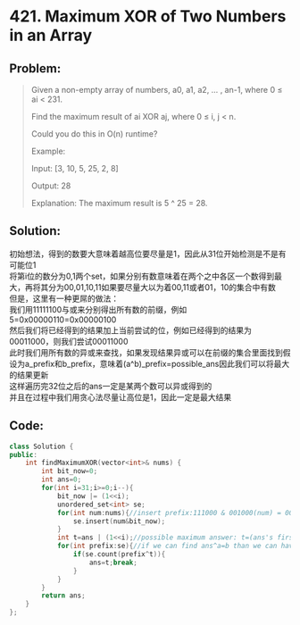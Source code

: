 # 421. Maximum XOR of Two Numbers in an Array
## Problem:
>Given a non-empty array of numbers, a0, a1, a2, … , an-1, where 0 ≤ ai < 231.  
>
>Find the maximum result of ai XOR aj, where 0 ≤ i, j < n.  
>
>Could you do this in O(n) runtime?  
>
>Example:  
>
>Input: [3, 10, 5, 25, 2, 8]  
>
>Output: 28  
>
>Explanation: The maximum result is 5 ^ 25 = 28.  
## Solution: 
初始想法，得到的数要大意味着越高位要尽量是1，因此从31位开始检测是不是有可能位1  
将第i位的数分为0,1两个set，如果分别有数意味着在两个之中各区一个数得到最大，再将其分为00,01,10,11如果要尽量大以为着00,11或者01，10的集合中有数  
但是，这里有一种更屌的做法：  
我们用11111100与或来分别得出所有数的前缀，例如5=0x00000110=0x00000100  
然后我们将已经得到的结果加上当前尝试的位，例如已经得到的结果为00011000，则我们尝试00011000  
此时我们用所有数的异或来查找，如果发现结果异或可以在前缀的集合里面找到假设为a_prefix和b_prefix，意味着(a^b)_prefix=possible_ans因此我们可以将最大的结果更新    
这样遍历完32位之后的ans一定是某两个数可以异或得到的  
并且在过程中我们用贪心法尽量让高位是1，因此一定是最大结果  
## Code:
```cpp
class Solution {
public:
    int findMaximumXOR(vector<int>& nums) {
        int bit_now=0;
        int ans=0;
        for(int i=31;i>=0;i--){
            bit_now |= (1<<i);
            unordered_set<int> se;
            for(int num:nums){//insert prefix:111000 & 001000(num) = 001000
                se.insert(num&bit_now);
            }
            int t=ans | (1<<i);//possible maximum answer: t=(ans's first 32-i bit) 100000...
            for(int prefix:se){//if we can find ans^a=b than we can have ans=a^b
                if(se.count(prefix^t)){
                    ans=t;break;
                }
            }
        }
        return ans;
    }
};
```
